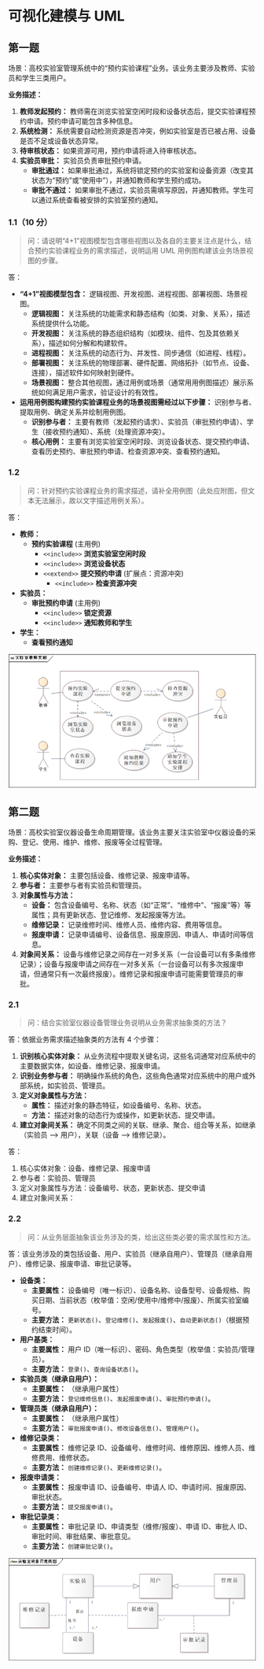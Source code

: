 # 可视化建模与 UML

## 第一题

场景：高校实验室管理系统中的“预约实验课程”业务。该业务主要涉及教师、实验员和学生三类用户。

**业务描述：**

1. **教师发起预约：** 教师需在浏览实验室空闲时段和设备状态后，提交实验课程预约申请。预约申请可能包含多种信息。
2. **系统检测：** 系统需要自动检测资源是否冲突，例如实验室是否已被占用、设备是否不足或设备状态异常。
3. **待审核状态：** 如果资源可用，预约申请将进入待审核状态。
4. **实验员审批：** 实验员负责审批预约申请。
    - **审批通过：** 如果审批通过，系统将锁定预约的实验室和设备资源（改变其状态为“预约”或“使用中”），并通知教师和学生预约成功。
    - **审批不通过：** 如果审批不通过，实验员需填写原因，并通知教师。学生可以通过系统查看被安排的实验室预约通知。

### 1.1（10 分）

> 问：请说明“4+1”视图模型包含哪些视图以及各自的主要关注点是什么，结合预约实验课程业务的需求描述，说明运用 UML 用例图构建该业务场景视图的步骤。

答：

- **“4+1”视图模型包含：** 逻辑视图、开发视图、进程视图、部署视图、场景视图。
  - **逻辑视图：** 关注系统的功能需求和静态结构（如类、对象、关系），描述系统提供什么功能。
  - **开发视图：** 关注系统的静态组织结构（如模块、组件、包及其依赖关系），描述如何分解和构建软件。
  - **进程视图：** 关注系统的动态行为、并发性、同步通信（如进程、线程）。
  - **部署视图：** 关注系统的物理部署、硬件配置、网络拓扑（如节点、设备、连接），描述软件如何映射到硬件。
  - **场景视图：** 整合其他视图，通过用例或场景（通常用用例图描述）展示系统如何满足用户需求，验证设计的有效性。
- **运用用例图构建预约实验课程业务的场景视图需经过以下步骤：** 识别参与者、提取用例、确定关系并绘制用例图。
  - **识别参与者：** 主要有教师（发起预约请求）、实验员（审批预约申请）、学生（接收预约通知）、系统（处理资源冲突）。
  - **核心用例：** 主要有浏览实验室空闲时段、浏览设备状态、提交预约申请、查看历史预约、审批预约申请、检查资源冲突、查看预约通知。

### 1.2

> 问：针对预约实验课程业务的需求描述，请补全用例图（此处应附图，但文本无法展示，故以文字描述用例关系）。

答：

- **教师：**
  - **预约实验课程** (主用例)
    - `<<include>>` **浏览实验室空闲时段**
    - `<<include>>` **浏览设备状态**
    - `<<extend>>` **提交预约申请** (扩展点：资源冲突)
      - `<<include>>` **检查资源冲突**
- **实验员：**
  - **审批预约申请** (主用例)
    - `<<include>>` **锁定资源**
    - `<<include>>` **通知教师和学生**
- **学生：**
  - **查看预约通知**

![001](./assets/001.png)

## 第二题

场景：高校实验室仪器设备生命周期管理。该业务主要关注实验室中仪器设备的采购、登记、使用、维护、维修、报废等全过程管理。

**业务描述：**

1. **核心实体对象：** 主要包括设备、维修记录、报废申请等。
2. **参与者：** 主要参与者有实验员和管理员。
3. **对象属性与方法：**
    - **设备：** 包含设备编号、名称、状态（如“正常”、“维修中”、“报废”等）等属性；具有更新状态、登记维修、发起报废等方法。
    - **维修记录：** 记录维修时间、维修人员、维修内容、费用等信息。
    - **报废申请：** 记录申请编号、设备信息、报废原因、申请人、申请时间等信息。
4. **对象间关系：** 设备与维修记录之间存在一对多关系（一台设备可以有多条维修记录）；设备与报废申请之间存在一对多关系（一台设备可以有多次报废申请，但通常只有一次最终报废）。维修记录和报废申请可能需要管理员的审批。

### 2.1

> 问：结合实验室仪器设备管理业务说明从业务需求抽象类的方法？

答：依据业务需求描述抽象类的方法有 4 个步骤：

1. **识别核心实体对象：** 从业务流程中提取关键名词，这些名词通常对应系统中的主要数据实体，如设备、维修记录、报废申请。
2. **识别业务参与者：** 明确操作系统的角色，这些角色通常对应系统中的用户或外部系统，如实验员、管理员。
3. **定义对象属性与方法：**
    - **属性：** 描述对象的静态特征，如设备编号、名称、状态。
    - **方法：** 描述对象的动态行为或操作，如更新状态、提交申请。
4. **建立对象间关系：** 确定不同类之间的关联、继承、聚合、组合等关系，如继承（实验员 --> 用户），关联（设备 --> 维修记录）。

答：

1. 核心实体对象：设备、维修记录、报废申请
2. 参与者：实验员、管理员
3. 定义对象属性与方法：设备编号、状态，更新状态、提交申请
4. 建立对象间关系：

### 2.2

> 问：从业务层面抽象该业务涉及的类，给出这些类必要的需求属性和方法。

答：该业务涉及的类包括设备、用户、实验员（继承自用户）、管理员（继承自用户）、维修记录、报废申请、审批记录等。

- **设备类：**
  - **主要属性：** 设备编号（唯一标识）、设备名称、设备型号、设备规格、购买日期、当前状态（枚举值：空闲/使用中/维修中/报废）、所属实验室编号。
  - **主要方法：** `更新状态()`、`登记维修()`、`发起报废()`、`自动更新状态()`（根据预约结束时间）。
- **用户基类：**
  - **主要属性：** 用户 ID（唯一标识）、密码、角色类型（枚举值：实验员/管理员）。
  - **主要方法：** `登录()`、`查询设备状态()`。
- **实验员类（继承自用户）：**
  - **主要属性：** （继承用户属性）
  - **主要方法：** `登记维修信息()`、`发起报废申请()`、`审批预约申请()`。
- **管理员类（继承自用户）：**
  - **主要属性：** （继承用户属性）
  - **主要方法：** `审批报废申请()`、`修改设备信息()`、`管理用户()`。
- **维修记录类：**
  - **主要属性：** 维修记录 ID、设备编号、维修时间、维修原因、维修人员、维修费用、维修状态。
  - **主要方法：** `创建维修记录()`、`更新维修记录()`。
- **报废申请类：**
  - **主要属性：** 报废申请 ID、设备编号、申请人 ID、申请时间、报废原因、审批状态。
  - **主要方法：** `提交报废申请()`。
- **审批记录类：**
  - **主要属性：** 审批记录 ID、申请类型（维修/报废）、申请 ID、审批人 ID、审批时间、审批结果、审批意见。
  - **主要方法：** `创建审批记录()`。

![002](./assets/002.png)

